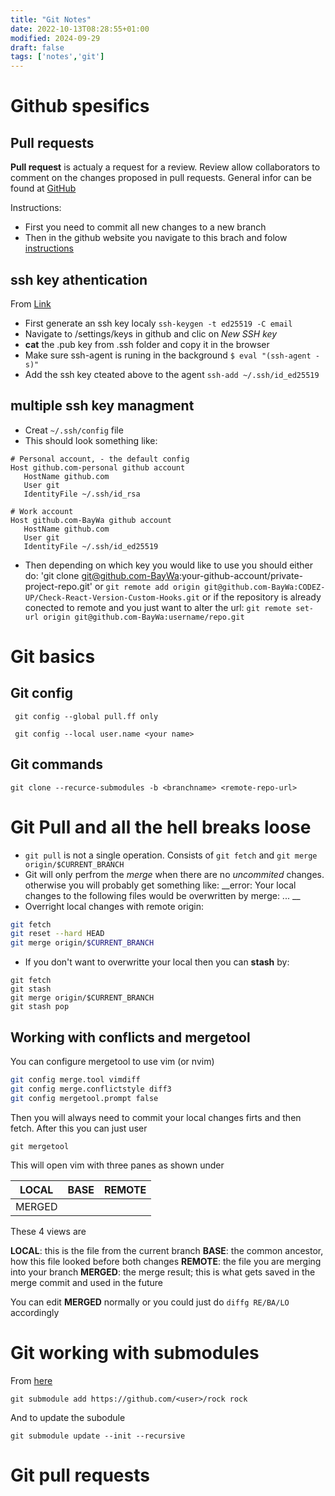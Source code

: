 ```yaml
---
title: "Git Notes"
date: 2022-10-13T08:28:55+01:00
modified: 2024-09-29
draft: false 
tags: ['notes','git']
---
```


# Github spesifics

## Pull requests

__Pull request__ is actualy a request for a review. Review allow collaborators to comment on the changes proposed in pull requests.
General infor can be found at [GitHub](https://docs.github.com/en/pull-requests/collaborating-with-pull-requests/reviewing-changes-in-pull-requests/about-pull-request-reviews)

Instructions:
* First you need to commit all new changes to a new branch
* Then in the github website you navigate to this brach and folow [instructions](https://docs.github.com/en/pull-requests/collaborating-with-pull-requests/proposing-changes-to-your-work-with-pull-requests/creating-a-pull-request)

## ssh key athentication 

From [Link](https://docs.github.com/en/authentication/connecting-to-github-with-ssh/generating-a-new-ssh-key-and-adding-it-to-the-ssh-agent)

* First generate an ssh key localy `ssh-keygen -t ed25519 -C email`
* Navigate to /settings/keys in github and clic on _New SSH key_
* __cat__ the .pub key from .ssh folder and copy it in the browser
* Make sure ssh-agent is runing in the background `$ eval "(ssh-agent -s)"`
* Add the ssh key cteated above to the agent `ssh-add ~/.ssh/id_ed25519`

## multiple ssh key managment

* Creat `~/.ssh/config` file
* This should look something like:
```
# Personal account, - the default config
Host github.com-personal github account
   HostName github.com
   User git
   IdentityFile ~/.ssh/id_rsa
   
# Work account
Host github.com-BayWa github account   
   HostName github.com
   User git
   IdentityFile ~/.ssh/id_ed25519
```
* Then depending on which key you would like to use you should either do:
'git clone git@github.com-BayWa:your-github-account/private-project-repo.git'
or 
`git remote add origin git@github.com-BayWa:CODEZ-UP/Check-React-Version-Custom-Hooks.git`
or if the repository is already conected to remote and you just want to alter the url:
`git remote set-url origin git@github.com-BayWa:username/repo.git`

# Git basics 

## Git config

` git config --global pull.ff only`

` git config --local user.name <your name>`


## Git commands 

```
git clone --recurce-submodules -b <branchname> <remote-repo-url>

```


# Git Pull and all the hell breaks loose

* `git pull` is not a single operation. Consists of `git fetch` and `git merge origin/$CURRENT_BRANCH`
* Git will only perfrom the _merge_ when there are no _uncommited_ changes. otherwise you will probably get something like:
__error: Your local changes to the following files would be overwritten by merge: ... __
* Overright local changes with remote origin: 

```bash
git fetch
git reset --hard HEAD
git merge origin/$CURRENT_BRANCH
```
* If you don't want to overwritte your local then you can __stash__ by:
```
git fetch
git stash
git merge origin/$CURRENT_BRANCH
git stash pop
```
## Working with conflicts and __mergetool__

You can configure mergetool to use vim (or nvim)

```bash
git config merge.tool vimdiff
git config merge.conflictstyle diff3
git config mergetool.prompt false
```
Then you will always need to commit your local changes firts and then fetch. After this you can just user

```
git mergetool
```
This will open vim with three panes as shown under 

  | LOCAL | BASE | REMOTE |
  | --- | --- | --- |
  | MERGED |

These 4 views are

__LOCAL__: this is the file from the current branch
__BASE__: the common ancestor, how this file looked before both changes
__REMOTE__: the file you are merging into your branch
__MERGED__: the merge result; this is what gets saved in the merge commit and used in the future

You can edit __MERGED__ normally or you could just do `diffg RE/BA/LO` accordingly

# Git working with submodules

From [here](https://github.blog/2016-02-01-working-with-submodules/)

```
git submodule add https://github.com/<user>/rock rock
```

And to update the subodule 

```
git submodule update --init --recursive
```

# Git pull requests
